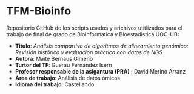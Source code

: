 # TFM-Bioinfo
Repositorio GitHub de los scripts usados y arichivos utitlizados para el trabajo de final de grado de Bioinformatica y Bioestadistica UOC-UB: 

* **Titulo**: *Análisis compartivo de algoritmos de alineamiento genómico: Revisión histórica y evaluación práctica con datos de NGS*
* **Autora**: Maite Bernaus Gimeno
* **Turtor del TF**: Guerau Fernández Isern
* **Profesor responsable de la asigantura (PRA)** : David Merino Arranz
* **Área de trabajo**: Análisis de datos ómicos
* **Idioma del trabajo**: Castellando
